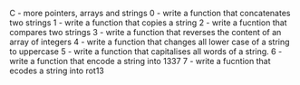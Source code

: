 C - more pointers, arrays and strings
0 - write a function that concatenates two strings
1 - write a function that copies a string
2 - write a fucntion that compares two strings
3 - write a function that reverses the content of an array of integers
4 - write a function that changes all lower case of a string to uppercase
5 - write a function that capitalises all words of a string.
6 - write a function that encode a string into 1337
7 - write a fucntion that ecodes a string into rot13

